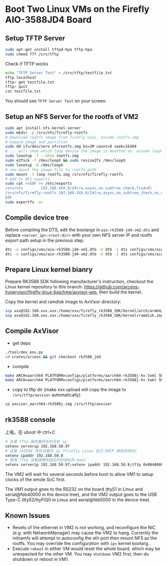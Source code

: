 # Boot Two Linux VMs on the Firefly AIO-3588JD4 Board

## Setup TFTP Server

```bash
sudo apt-get install tftpd-hpa tftp-hpa
sudo chmod 777 /srv/tftp
```

Check if TFTP works

```bash
echo "TFTP Server Test" > /srv/tftp/testfile.txt
tftp localhost
tftp> get testfile.txt
tftp> quit
cat testfile.txt
```

You should see `TFTP Server Test` on your screen.

## Setup an NFS Server for the rootfs of VM2

```bash
sudo apt install nfs-kernel-server
sudo mkdir -p /srv/nfs/firefly-rootfs
# Download rootfs image from firefly wiki, assume rootfs.img
# expand image and partition
sudo dd if=/dev/zero of=rootfs.img bs=1M count=0 seek=16384
# ... will show which loop device the image is mounted on, assume loopX
sudo losetup -f --show rootfs.img
sudo e2fsck -f /dev/loopX && sudo resize2fs /dev/loopX
sudo losetup -D /dev/loopX
# now mount the image file to rootfs path
sudo mount -t loop rootfs.img /srv/nfs/firefly-rootfs
# Add to NFS exports
sudo cat <<EOF >> /etc/exports
/srv/nfs        192.168.XXX.0/24(rw,async,no_subtree_check,fsid=0)
/srv/nfs/firefly-rootfs 192.168.XXX.0/24(rw,async,no_subtree_check,no_root_squash)
EOF
sudo exportfs -ar
```

## Compile device tree

Before compiling the DTS, edit the bootargs in `aio-rk3588-jd4-vm2.dts` and replace `<server_ip>:<root-dir>` with your own NFS server IP and rootfs export path setup in the previous step.

```bash
dtc -o configs/vms/aio-rk3588-jd4-vm1.dtb -O dtb -I dts configs/vms/aio-rk3588-jd4-vm1.dts
dtc -o configs/vms/aio-rk3588-jd4-vm2.dtb -O dtb -I dts configs/vms/aio-rk3588-jd4-vm2.dts
```

## Prepare Linux kernel bianry

Prepare RK3588 SDK following manufacturer's instruction, checkout the Linux kernel repository to this branch: https://github.com/arceos-hypervisor/firefly-linux-bsp/tree/axvisor-wip, then build the kernel.

Copy the kernel and ramdisk image to AxVisor directory:

```bash
scp xxx@192.168.xxx.xxx:/home/xxx/firefly_rk3588_SDK/kernel/arch/arm64/boot/Image configs/vms/Image.bin
scp xxx@192.168.xxx.xxx:/home/xxx/firefly_rk3588_SDK/kernel/ramdisk.img configs/vms/ramdisk.img
```

## Compile AxVisor

* get deps

```bash
./tool/dev_env.py
cd crates/arceos && git checkout rk3588_jd4
```

* compile

```bash
make ARCH=aarch64 PLATFORM=configs/platforms/aarch64-rk3588j-hv.toml SMP=4 defconfig
make ARCH=aarch64 PLATFORM=configs/platforms/aarch64-rk3588j-hv.toml SMP=4 VM_CONFIGS=configs/vms/linux-rk3588-aarch64-smp-vm1.toml:configs/vms/linux-rk3588-aarch64-smp-vm2.toml LOG=debug GICV3=y upload
```

* copy to tftp dir (make xxx upload will copy the image to `/srv/tftp/axvisor` automatically)

```bash
cp axvisor_aarch64-rk3588j.img /srv/tftp/axvisor
```

## rk3588 console

上电，在 uboot 中 ctrl+C

```bash
# 这是 tftp 服务器所在的主机 ip
setenv serverip 192.168.50.97
# 这是 rk3588 所在设备的 ip (Firefly Linux 自己 DHCP 拿到的地址)
setenv ipaddr 192.168.50.8
# 使用 tftp 加载镜像到指定内存地址并 boot
setenv serverip 192.168.50.97;setenv ipaddr 192.168.50.8;tftp 0x00480000 ${serverip}:axvisor;tftp 0x10000000 ${serverip}:rk3588_dtb.bin;bootm 0x00480000 - 0x10000000;
```

The VM2 will wait for several seconds before boot to allow VM1 to setup clocks of the whole SoC first.

The VM1 output goes to the RS232 on the board (ttyS1 in Linux and serial@feb40000 in the device tree), and the VM2 output goes to the USB Type-C (ttyS2/ttyFIQ0 in Linux and serial@feb5000 in the device tree).

## Known Issues

* Resets of the ethernet in VM2 is not working, and reconfigure the NIC (e.g. with NetworkManager) may cause the VM2 to hang. Currently the initramfs will attempt to autoconfig the eth port then mount NFS as the rootfs. You may override the configuration with `ip=` kernel bootarg.
* Execute `reboot` in either VM would reset the whole board, which may be unexpected for the other VM. You may `shutdown` VM2 first, then do shutdown or reboot in VM1.
